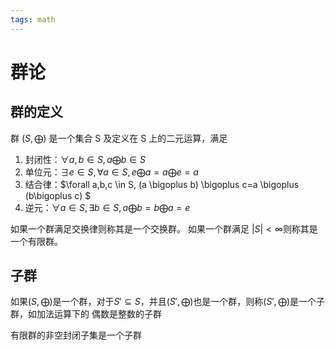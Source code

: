 ```yaml
---
tags: math
---
```


# 群论

## 群的定义

群 $(S, \bigoplus)$ 是一个集合 S 及定义在 S 上的二元运算，满足

1. 封闭性：$\forall a,b \in S,a\bigoplus b\in S$
2. 单位元：$\exists e \in S, \forall a \in S, e \bigoplus a=a \bigoplus e=a$
3. 结合律：$\forall a,b,c \in S, (a \bigoplus b) \bigoplus c=a \bigoplus (b\bigoplus c) $
4. 逆元：$\forall a \in S, \exists b \in S,  a \bigoplus b=b \bigoplus a=e$

如果一个群满足交换律则称其是一个交换群。
如果一个群满足 $|S|\lt \infty$则称其是一个有限群。

## 子群

如果$(S,\bigoplus)$是一个群，对于$S' \subseteq S$，并且$(S',\bigoplus)$也是一个群，则称$(S',\bigoplus)$是一个子群，如加法运算下的 偶数是整数的子群

有限群的非空封闭子集是一个子群
